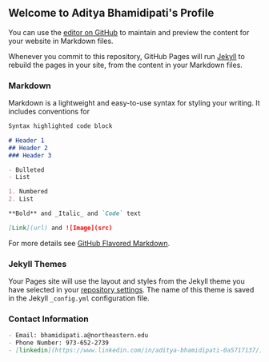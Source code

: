 ## Welcome to Aditya Bhamidipati's Profile

You can use the [editor on GitHub](https://github.com/adityabham/adityabham.github.io/edit/main/README.md) to maintain and preview the content for your website in Markdown files.

Whenever you commit to this repository, GitHub Pages will run [Jekyll](https://jekyllrb.com/) to rebuild the pages in your site, from the content in your Markdown files.

### Markdown

Markdown is a lightweight and easy-to-use syntax for styling your writing. It includes conventions for

```markdown
Syntax highlighted code block

# Header 1
## Header 2
### Header 3

- Bulleted
- List

1. Numbered
2. List

**Bold** and _Italic_ and `Code` text

[Link](url) and ![Image](src)
```

For more details see [GitHub Flavored Markdown](https://guides.github.com/features/mastering-markdown/).

### Jekyll Themes

Your Pages site will use the layout and styles from the Jekyll theme you have selected in your [repository settings](https://github.com/adityabham/adityabham.github.io/settings). The name of this theme is saved in the Jekyll `_config.yml` configuration file.

### Contact Information 
```markdown
- Email: bhamidipati.a@northeastern.edu
- Phone Number: 973-652-2739
- [linkedin](https://www.linkedin.com/in/aditya-bhamidipati-0a5717137/)
```
